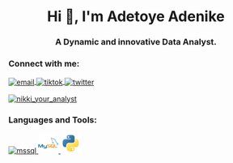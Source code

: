 <h1 align="center">Hi 👋, I'm Adetoye Adenike</h1>
<h3 align="center">A Dynamic and innovative Data Analyst.


<h3 align="left">Connect with me:</h3>
<p align="left">

<p align="left">
  <a href="gmail :your.adetoyedamilola2@gmail.com" target="blank">
    <img align="center" src="https://img.icons8.com/fluency/48/000000/email.png" alt="email" height="30" width="40" />
  </a>


 </a>
  <a href="https://www.tiktok.com/@el_milda" target="blank">
    <img align="center" src="https://img.icons8.com/color/48/000000/tiktok--v1.png" alt="tiktok" height="30" width="40" />
  </a>
  <a href="https://twitter.com/officiallollyA" target="blank">
    <img align="center" src="https://raw.githubusercontent.com/rahuldkjain/github-profile-readme-generator/master/src/images/icons/Social/twitter.svg" alt="twitter" height="30" width="40" />
  </a>
</p>


<a href="https://instagram.com/nikki_your_analyst" target="blank"><img align="center" src="https://raw.githubusercontent.com/rahuldkjain/github-profile-readme-generator/master/src/images/icons/Social/instagram.svg" alt="nikki_your_analyst" height="30" width="40" /></a>
</p>

<h3 align="left">Languages and Tools:</h3>
<p align="left"> <a href="https://www.microsoft.com/en-us/sql-server" target="_blank" rel="noreferrer"> <img src="https://www.svgrepo.com/show/303229/microsoft-sql-server-logo.svg" alt="mssql" width="40" height="40"/> </a> <a href="https://www.mysql.com/" target="_blank" rel="noreferrer"> <img src="https://raw.githubusercontent.com/devicons/devicon/master/icons/mysql/mysql-original-wordmark.svg" alt="mysql" width="40" height="40"/> </a> <a href="https://www.python.org" target="_blank" rel="noreferrer"> <img src="https://raw.githubusercontent.com/devicons/devicon/master/icons/python/python-original.svg" alt="python" width="40" height="40"/> </a> </p>





